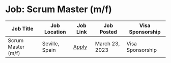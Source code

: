 # Job: Scrum Master (m/f)

| Job Title | Job Location | Job Link | Job Posted | Visa Sponsorship |
| --- | --- | --- | --- | --- |
| Scrum Master (m/f) | Seville, Spain | [Apply](https://join.com/companies/boost-it1/7508017-scrum-master-m-f) | March 23, 2023 | Visa Sponsorship |
